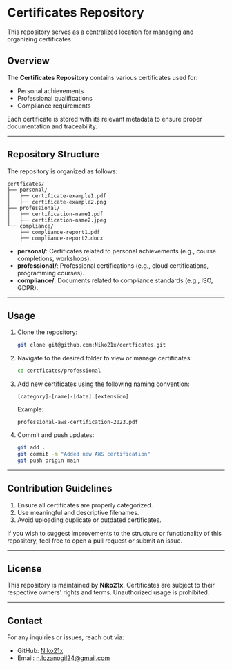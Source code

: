 # Certificates Repository

This repository serves as a centralized location for managing and organizing certificates.

## Overview

The **Certificates Repository** contains various certificates used for:
- Personal achievements
- Professional qualifications
- Compliance requirements

Each certificate is stored with its relevant metadata to ensure proper documentation and traceability.

---




## Repository Structure

The repository is organized as follows:

```plaintext
certficates/
├── personal/
│   ├── certificate-example1.pdf
│   ├── certificate-example2.png
├── professional/
│   ├── certification-name1.pdf
│   ├── certification-name2.jpeg
└── compliance/
    ├── compliance-report1.pdf
    ├── compliance-report2.docx
```

- **personal/**: Certificates related to personal achievements (e.g., course completions, workshops).
- **professional/**: Professional certifications (e.g., cloud certifications, programming courses).
- **compliance/**: Documents related to compliance standards (e.g., ISO, GDPR).

---

## Usage

1. Clone the repository:
   ```bash
   git clone git@github.com:Niko21x/certficates.git
   ```

2. Navigate to the desired folder to view or manage certificates:
   ```bash
   cd certficates/professional
   ```

3. Add new certificates using the following naming convention:
   ```plaintext
   [category]-[name]-[date].[extension]
   ```
   Example:
   ```plaintext
   professional-aws-certification-2023.pdf
   ```

4. Commit and push updates:
   ```bash
   git add .
   git commit -m "Added new AWS certification"
   git push origin main
   ```

---

## Contribution Guidelines

1. Ensure all certificates are properly categorized.
2. Use meaningful and descriptive filenames.
3. Avoid uploading duplicate or outdated certificates.

If you wish to suggest improvements to the structure or functionality of this repository, feel free to open a pull request or submit an issue.

---

## License

This repository is maintained by **Niko21x**. Certificates are subject to their respective owners' rights and terms. Unauthorized usage is prohibited.

---

## Contact

For any inquiries or issues, reach out via:
- GitHub: [Niko21x](https://github.com/Niko21x)
- Email: n.lozanogil24@gmail.com


